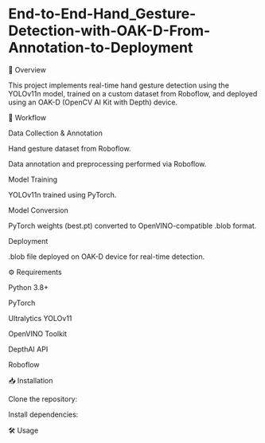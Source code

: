 # End-to-End-Hand_Gesture-Detection-with-OAK-D-From-Annotation-to-Deployment

🚀 Overview

This project implements real-time hand gesture detection using the YOLOv11n model, trained on a custom dataset from Roboflow, and deployed using an OAK-D (OpenCV AI Kit with Depth) device.

📌 Workflow

Data Collection & Annotation

Hand gesture dataset from Roboflow.

Data annotation and preprocessing performed via Roboflow.

Model Training

YOLOv11n trained using PyTorch.

Model Conversion

PyTorch weights (best.pt) converted to OpenVINO-compatible .blob format.

Deployment

.blob file deployed on OAK-D device for real-time detection.

⚙️ Requirements

Python 3.8+

PyTorch

Ultralytics YOLOv11

OpenVINO Toolkit

DepthAI API

Roboflow

📥 Installation

Clone the repository:

Install dependencies:

🛠️ Usage
